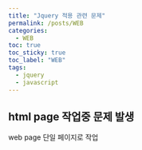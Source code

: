 ```yaml
---
title: "Jquery 적용 관련 문제"
permalink: /posts/WEB
categories: 
  - WEB
toc: true
toc_sticky: true
toc_label: "WEB"
tags:
  - jquery
  - javascript
---
```


## html page 작업중 문제 발생
web page 단일 페이지로 작업